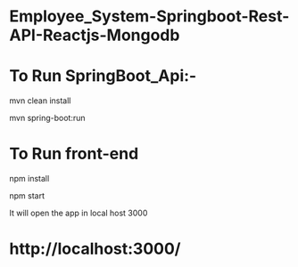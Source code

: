 # Employee_System-Springboot-Rest-API-Reactjs-Mongodb


# To Run SpringBoot_Api:-
mvn clean install

mvn spring-boot:run



# To Run front-end
npm install

npm start

It will open the app in local host 3000

# http://localhost:3000/
